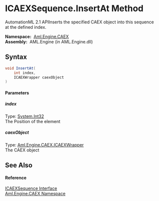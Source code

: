 ICAEXSequence.InsertAt Method
=============================
AutomationML 2.1 APIInserts the specified CAEX object into this sequence at the defined index.

  **Namespace:**  [Aml.Engine.CAEX][1]  
  **Assembly:**  AML.Engine (in AML.Engine.dll)

Syntax
------

```csharp
void InsertAt(
	int index,
	ICAEXWrapper caexObject
)
```

#### Parameters

##### *index*
Type: [System.Int32][2]  
The Position of the element

##### *caexObject*
Type: [Aml.Engine.CAEX.ICAEXWrapper][3]  
The CAEX object


See Also
--------

#### Reference
[ICAEXSequence Interface][4]  
[Aml.Engine.CAEX Namespace][1]  

[1]: ../README.md
[2]: https://docs.microsoft.com/dotnet/api/system.int32
[3]: ../ICAEXWrapper/README.md
[4]: README.md
[5]: https://www.automationml.org
[6]: ../../icons/logoShade.png
